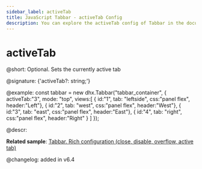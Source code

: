 ```yaml
---
sidebar_label: activeTab
title: JavaScript Tabbar - activeTab Config 
description: You can explore the activeTab config of Tabbar in the documentation of the DHTMLX JavaScript UI library. Browse developer guides and API reference, try out code examples and live demos, and download a free 30-day evaluation version of DHTMLX Suite.
---
```


# activeTab

@short: Optional. Sets the currently active tab

@signature: {'activeTab?: string;'}

@example:
const tabbar = new dhx.Tabbar("tabbar_container", {
	activeTab:"3",
    mode: "top",
    views:[
        { id:"1", tab: "leftside", css:"panel flex", header:"Left"},
        { id:"2", tab: "west", css:"panel flex", header:"West"},
        { id:"3", tab: "east", css:"panel flex", header:"East"},
        { id:"4", tab: "right", css:"panel flex", header:"Right" }
    ]
});

@descr:

**Related sample**: [Tabbar. Rich configuration (close, disable, overflow, active tab)](https://snippet.dhtmlx.com/xqthiy66)

@changelog: added in v6.4
